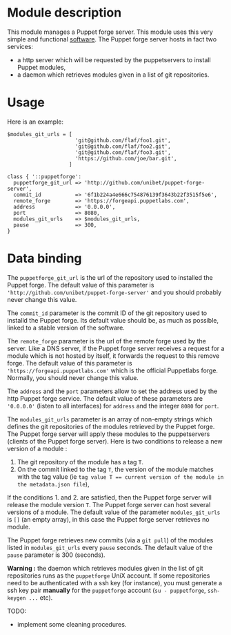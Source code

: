 # Module description

This module manages a Puppet forge server.
This module uses this very simple and functional
[software](https://github.com/unibet/puppet-forge-server).
The Puppet forge server hosts in fact two services:
- a http server which will be requested by the puppetservers to
install Puppet modules,
- a daemon which retrieves modules given in a list of git repositories.


# Usage

Here is an example:

```puppet
$modules_git_urls = [
                      'git@github.com/flaf/foo1.git',
                      'git@github.com/flaf/foo2.git',
                      'git@github.com/flaf/foo3.git',
                      'https://github.com/joe/bar.git',
                    ]

class { '::puppetforge':
  puppetforge_git_url => 'http://github.com/unibet/puppet-forge-server',
  commit_id           => '6f1b224a4e666c754876139f3643b22f3515f5e6',
  remote_forge        => 'https://forgeapi.puppetlabs.com',
  address             => '0.0.0.0',
  port                => 8080,
  modules_git_urls    => $modules_git_urls,
  pause               => 300,
}
```


# Data binding

The `puppetforge_git_url` is the url of the repository used to
installed the Puppet forge. The default value of this
parameter is `'http://github.com/unibet/puppet-forge-server'`
and you should probably never change this value.

The `commit_id` parameter is the commit ID of the
git repository used to installd the Puppet forge.
Its default value should be, as much as possible,
linked to a stable version of the software.

The `remote_forge` parameter is the url of the remote forge
used by the server. Like a DNS server, if the Puppet forge
server receives a request for a module which is not hosted
by itself, it forwards the request to this remove forge. The
default value of this parameter is
`'https://forgeapi.puppetlabs.com'` which is the official
Puppetlabs forge. Normally, you should never change this
value.

The `address` and the `port` parameters allow to set the
address used by the http Puppet forge service. The default
value of these parameters are `'0.0.0.0'` (listen to all
interfaces) for `address` and the integer `8080` for `port`.

The `modules_git_urls` parameter is an array of non-empty strings
which defines the git repositories of the modules retrieved
by the Puppet forge. The Puppet forge server will apply
these modules to the puppetservers (clients of the Puppet
forge server). Here is two conditions to release a new version
of a module :

1. The git repository of the module has a tag `T`.
2. On the commit linked to the tag `T`, the version of the
module matches with the tag value (ie `tag value T == current version
of the module in the metadata.json file`),

If the conditions 1. and 2. are satisfied, then the Puppet forge
server will release the module version `T`. The Puppet forge
server can host several versions of a module. The default value
of the parameter `modules_git_urls` is `[]` (an empty array), in
this case the Puppet forge server retrieves no module.

The Puppet forge retrieves new commits (via a `git pull`)
of the modules listed in `modules_git_urls` every `pause` seconds.
The default value of the `pause` parameter is 300 (seconds).

**Warning :** the daemon which retrieves modules given in the
list of git repositories runs as the `puppetforge` UniX account.
If some repositories need to be authenticated with a ssh key
(for instance), you must generate a ssh key pair **manually** for
the `puppetforge` account (`su - puppetforge`, `ssh-keygen ...` etc).


TODO:

* implement some cleaning procedures.


